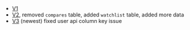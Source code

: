 - [V1](https://drive.google.com/file/d/161D6UzYp1SKFcqvaItbsb0S3uoXaj1k8/view?usp=drive_link)<br>
- [V2](https://drive.google.com/file/d/1xPfrsD57Wl_vPkWSZo7UNa11byej0Tcj/view?usp=drive_link), removed `compares` table, added `watchlist` table, added more data<br>
- [V3](https://drive.google.com/file/d/1FN9ENBzHqsMJflXP5iyMEYrfxulXciRh/view?usp=drive_link) (newest) fixed user api column key issue 
